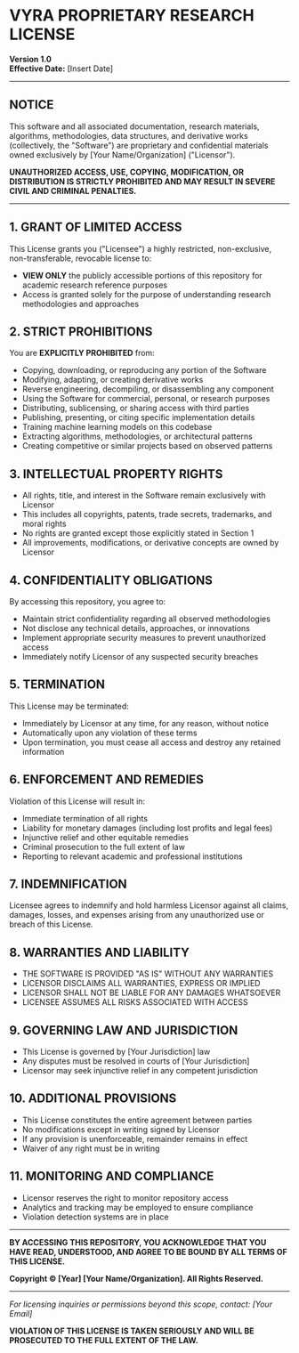 # VYRA PROPRIETARY RESEARCH LICENSE

**Version 1.0**  
**Effective Date:** [Insert Date]

---

## NOTICE

This software and all associated documentation, research materials, algorithms, methodologies, data structures, and derivative works (collectively, the "Software") are proprietary and confidential materials owned exclusively by [Your Name/Organization] ("Licensor").

**UNAUTHORIZED ACCESS, USE, COPYING, MODIFICATION, OR DISTRIBUTION IS STRICTLY PROHIBITED AND MAY RESULT IN SEVERE CIVIL AND CRIMINAL PENALTIES.**

---

## 1. GRANT OF LIMITED ACCESS

This License grants you ("Licensee") a highly restricted, non-exclusive, non-transferable, revocable license to:
- **VIEW ONLY** the publicly accessible portions of this repository for academic research reference purposes
- Access is granted solely for the purpose of understanding research methodologies and approaches

## 2. STRICT PROHIBITIONS

You are **EXPLICITLY PROHIBITED** from:
- Copying, downloading, or reproducing any portion of the Software
- Modifying, adapting, or creating derivative works
- Reverse engineering, decompiling, or disassembling any component
- Using the Software for commercial, personal, or research purposes
- Distributing, sublicensing, or sharing access with third parties
- Publishing, presenting, or citing specific implementation details
- Training machine learning models on this codebase
- Extracting algorithms, methodologies, or architectural patterns
- Creating competitive or similar projects based on observed patterns

## 3. INTELLECTUAL PROPERTY RIGHTS

- All rights, title, and interest in the Software remain exclusively with Licensor
- This includes all copyrights, patents, trade secrets, trademarks, and moral rights
- No rights are granted except those explicitly stated in Section 1
- All improvements, modifications, or derivative concepts are owned by Licensor

## 4. CONFIDENTIALITY OBLIGATIONS

By accessing this repository, you agree to:
- Maintain strict confidentiality regarding all observed methodologies
- Not disclose any technical details, approaches, or innovations
- Implement appropriate security measures to prevent unauthorized access
- Immediately notify Licensor of any suspected security breaches

## 5. TERMINATION

This License may be terminated:
- Immediately by Licensor at any time, for any reason, without notice
- Automatically upon any violation of these terms
- Upon termination, you must cease all access and destroy any retained information

## 6. ENFORCEMENT AND REMEDIES

Violation of this License will result in:
- Immediate termination of all rights
- Liability for monetary damages (including lost profits and legal fees)
- Injunctive relief and other equitable remedies
- Criminal prosecution to the full extent of law
- Reporting to relevant academic and professional institutions

## 7. INDEMNIFICATION

Licensee agrees to indemnify and hold harmless Licensor against all claims, damages, losses, and expenses arising from any unauthorized use or breach of this License.

## 8. WARRANTIES AND LIABILITY

- THE SOFTWARE IS PROVIDED "AS IS" WITHOUT ANY WARRANTIES
- LICENSOR DISCLAIMS ALL WARRANTIES, EXPRESS OR IMPLIED
- LICENSOR SHALL NOT BE LIABLE FOR ANY DAMAGES WHATSOEVER
- LICENSEE ASSUMES ALL RISKS ASSOCIATED WITH ACCESS

## 9. GOVERNING LAW AND JURISDICTION

- This License is governed by [Your Jurisdiction] law
- Any disputes must be resolved in courts of [Your Jurisdiction]
- Licensor may seek injunctive relief in any competent jurisdiction

## 10. ADDITIONAL PROVISIONS

- This License constitutes the entire agreement between parties
- No modifications except in writing signed by Licensor
- If any provision is unenforceable, remainder remains in effect
- Waiver of any right must be in writing

## 11. MONITORING AND COMPLIANCE

- Licensor reserves the right to monitor repository access
- Analytics and tracking may be employed to ensure compliance
- Violation detection systems are in place

---

**BY ACCESSING THIS REPOSITORY, YOU ACKNOWLEDGE THAT YOU HAVE READ, UNDERSTOOD, AND AGREE TO BE BOUND BY ALL TERMS OF THIS LICENSE.**

**Copyright © [Year] [Your Name/Organization]. All Rights Reserved.**

---

*For licensing inquiries or permissions beyond this scope, contact: [Your Email]*

**VIOLATION OF THIS LICENSE IS TAKEN SERIOUSLY AND WILL BE PROSECUTED TO THE FULL EXTENT OF THE LAW.**

